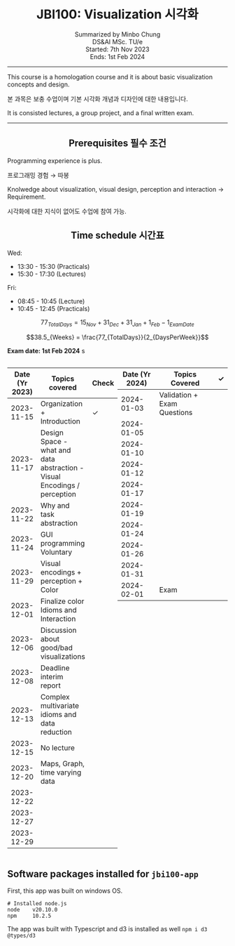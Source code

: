 # <center>JBI100: Visualization 시각화</center>

<p style="text-align:center;">Summarized by Minbo Chung
<br/>
DS&amp;AI MSc. TU/e
<br/>
Started: 7th Nov 2023<br/>
Ends: 1st Feb 2024</p> 

----

This course is a homologation course and it is about basic visualization concepts and design.

본 과목은 보충 수업이며 기본 시각화 개념과 디자인에 대한 내용입니다.

It is consisted lectures, a group project, and a final written exam.

----

## <center>Prerequisites 필수 조건</center>
Programming experience is plus.

프로그래밍 경험 $\rightarrow$ 따봉


Knolwedge about visualization, visual design, perception and interaction $\rightarrow$ Requirement.

시각화에 대한 지식이 없어도 수업에 참여 가능.

## <center>Time schedule 시간표</center>

Wed: 
- 13:30 - 15:30 (Practicals)
- 15:30 - 17:30 (Lectures)

Fri: 
- 08:45 - 10:45 (Lecture)
- 10:45 - 12:45 (Practicals)

$$77_{TotalDays} = 15_{Nov} + 31_{Dec} + 31_{Jan} + 1_{Feb} - 1_{ExamDate}$$

$$38.5_{Weeks} = \frac{77_{TotalDays}}{2_{DaysPerWeek}}$$


**Exam date: 1st Feb 2024**
s
<div style="display: flex; justify-content: space-between; text-align: center;">

| Date  (Yr 2023) | Topics covered | Check |
|------------|----------------|---|
| 2023-11-15 |    Organization + Introduction           |  ✓ |
| 2023-11-17 |      Design Space - what and data abstraction - Visual Encodings / perception         |   |
| 2023-11-22 |      Why and task abstraction        |   |
| 2023-11-24 |     GUI programming Voluntary        |   |
| 2023-11-29 |       Visual encodings + perception + Color        |   |
| 2023-12-01 |        Finalize color Idioms and Interaction       |   |
| 2023-12-06 |      Discussion about good/bad visualizations         |   |
| 2023-12-08 |       Deadline interim report        |   |
| 2023-12-13 |       Complex multivariate idioms and data reduction        |   |
| 2023-12-15 |        No lecture       |   |
| 2023-12-20 |         Maps, Graph, time varying data      |   |
| 2023-12-22 |               |   |
| 2023-12-27 |               |   |
| 2023-12-29 |               |   |

| Date  (Yr 2024) | Topics Covered | ✓ |
|------------|----------------|---|
| 2024-01-03 |        Validation + Exam Questions       |   |
| 2024-01-05 |               |   |
| 2024-01-10 |               |   |
| 2024-01-12 |               |   |
| 2024-01-17 |               |   |
| 2024-01-19 |               |   |
| 2024-01-24 |               |   |
| 2024-01-26 |               |   |
| 2024-01-31 |               |   |
| 2024-02-01 |      Exam         |   |

</div>

## Software packages installed for `jbi100-app`

First, this app was built on windows OS.

```{Python}
# Installed node.js
node    v20.10.0
npm     10.2.5
```

The app was built with Typescript and d3 is installed as well `npm i d3 @types/d3`